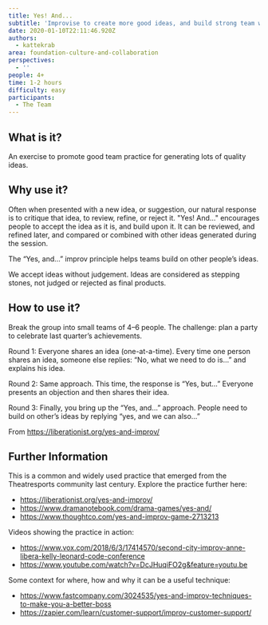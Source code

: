 ```yaml
---
title: Yes! And...
subtitle: 'Improvise to create more good ideas, and build strong team work skills.'
date: 2020-01-10T22:11:46.920Z
authors:
  - kattekrab
area: foundation-culture-and-collaboration
perspectives:
  - ''
people: 4+
time: 1-2 hours
difficulty: easy
participants:
  - The Team
---
```

## What is it?

An exercise to promote good team practice for generating lots of quality ideas.

## Why use it?

Often when presented with a new idea, or suggestion, our natural response is to critique that idea, to review, refine, or reject it.  "Yes! And..." encourages people to accept the idea as it is, and build upon it.  It can be reviewed, and refined later, and compared or combined with other ideas generated during the session.

The “Yes, and…” improv principle helps teams build on other people’s ideas. 

We accept ideas without judgement. Ideas are considered as stepping stones, not judged or rejected as final products. 

## How to use it?

Break the group into small teams of 4–6 people.  The challenge: plan a party to celebrate last quarter’s achievements.

Round 1: Everyone shares an idea (one-at-a-time). Every time one person shares an idea, someone else replies: “No, what we need to do is…” and explains his idea.

Round 2: Same approach. This time, the response is “Yes, but…” Everyone presents an objection and then shares their idea.

Round 3: Finally, you bring up the “Yes, and…” approach. People need to build on other’s ideas by replying “yes, and we can also…”

From https://liberationist.org/yes-and-improv/

## Further Information

This is a common and widely used practice that emerged from the Theatresports community last century. Explore the practice further here:

* https://liberationist.org/yes-and-improv/
* https://www.dramanotebook.com/drama-games/yes-and/
* https://www.thoughtco.com/yes-and-improv-game-2713213 

Videos showing the practice in action:

* https://www.vox.com/2018/6/3/17414570/second-city-improv-anne-libera-kelly-leonard-code-conference 
* https://www.youtube.com/watch?v=DcJHuqiFO2g&feature=youtu.be 

Some context for where, how and why it can be a useful technique:

* https://www.fastcompany.com/3024535/yes-and-improv-techniques-to-make-you-a-better-boss 
* https://zapier.com/learn/customer-support/improv-customer-support/
